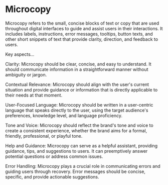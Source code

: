 # Microcopy

Microcopy refers to the small, concise blocks of text or copy that are used throughout digital interfaces to guide and assist users in their interactions. It includes labels, instructions, error messages, tooltips, button texts, and other short snippets of text that provide clarity, direction, and feedback to users.

Key aspects…

Clarity: Microcopy should be clear, concise, and easy to understand. It should communicate information in a straightforward manner without ambiguity or jargon. 

Contextual Relevance: Microcopy should align with the user's current situation and provide guidance or information that is directly applicable to their needs at that moment.

User-Focused Language: Microcopy should be written in a user-centric language that speaks directly to the user, using the target audience's preferences, knowledge level, and language proficiency.

Tone and Voice: Microcopy should reflect the brand's tone and voice to create a consistent experience, whether the brand aims for a formal, friendly, professional, or playful tone.

Help and Guidance: Microcopy can serve as a helpful assistant, providing guidance, tips, and suggestions to users. It can preemptively answer potential questions or address common issues.

Error Handling: Microcopy plays a crucial role in communicating errors and guiding users through recovery. Error messages should be concise, specific, and provide actionable suggestions.
